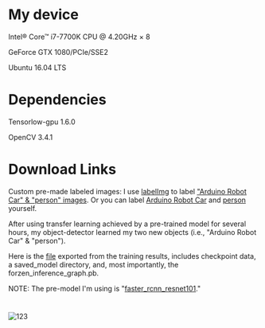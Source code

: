 # My device
Intel® Core™ i7-7700K CPU @ 4.20GHz × 8 

GeForce GTX 1080/PCIe/SSE2

Ubuntu 16.04 LTS

# Dependencies
Tensorlow-gpu 1.6.0

OpenCV 3.4.1

# Download Links

Custom pre-made labeled images:
I use [labelImg](https://github.com/tzutalin/labelImg) to label ["Arduino Robot Car" & "person" images](https://goo.gl/PcS5Zs).
Or you can label [Arduino Robot Car](https://goo.gl/VyjYgx) and [person](https://goo.gl/9mosoh) yourself.

After using transfer learning achieved by a pre-trained model for several hours, my object-detector learned my two new objects (i.e., "Arduino Robot Car" & "person"). 

Here is the [file](https://goo.gl/jfdoF2) exported from the training results, includes checkpoint data, a saved_model directory, and, most importantly, the forzen_inference_graph.pb. 

NOTE: The pre-model I'm using is "[faster_rcnn_resnet101](https://goo.gl/hYJg6z)." 

# 
![123](https://media.giphy.com/media/7Eetbp4DMCG7TUkKhv/giphy.gif)
